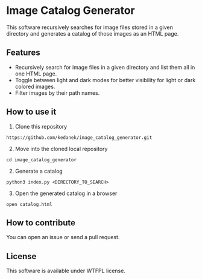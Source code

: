 # Image Catalog Generator
This software recursively searches for image files stored in a given directory and generates a catalog of those images as an HTML page.

## Features
- Recursively search for image files in a given directory and list them all in one HTML page.
- Toggle between light and dark modes for better visibility for light or dark colored images.
- Filter images by their path names.

## How to use it
1. Clone this repository
```
https://github.com/kedanek/image_catalog_generator.git
```

2. Move into the cloned local repository
```
cd image_catalog_generator
```

2. Generate a catalog
```
python3 index.py <DIRECTORY_TO_SEARCH> 
```

3. Open the generated catalog in a browser
```
open catalog.html
```

## How to contribute
You can open an issue or send a pull request.

## License
This software is available under WTFPL license.